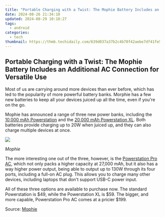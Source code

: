 ```yaml
---
title: "Portable Charging with a Twist: The Mophie Battery Includes an Additional AC Connection for Versatile Use"
date: 2024-08-26 21:34:10
updated: 2024-08-29 10:18:27
tags:
  - android
categories:
  - tech
thumbnail: https://thmb.techidaily.com/639d037a37b2c4b70f42aebe7df41fe55ddc0ed820ba5f25e49c1dbd778b36d5.jpg
---
```


## Portable Charging with a Twist: The Mophie Battery Includes an Additional AC Connection for Versatile Use

Most of us are carrying around more devices than ever before, which has led to the popularity of more powerful battery banks. Morphie has a few new batteries to keep all your devices juiced up all the time, even if you're on the go.

 Mophie has announced a range of three new power banks, including the [10,000 mAh Powerstation](https://www.anrdoezrs.net/links/3607085/type/dlg/sid/UUhtgUeUpU202547/https://www.zagg.com/en%5Fus/powerstation-2023) and the [20,000 mAh Powerstation XL](https://www.anrdoezrs.net/links/3607085/type/dlg/sid/UUhtgUeUpU202547/https://www.zagg.com/en%5Fus/powerstation-xl-2023). Both batteries provide charging up to 20W when juiced up, and they can also charge multiple devices at once.

![](https://static1.howtogeekimages.com/wordpress/wp-content/uploads/2023/02/powerstation-pro-AC_2023_Charge-Four-Devices.jpg) 

_Mophie_

 The more interesting one out of the three, however, is the [Powerstation Pro AC](https://www.anrdoezrs.net/links/3607085/type/dlg/sid/UUhtgUeUpU202547/https://www.zagg.com/en%5Fus/powerstation-pro-ac), which not only packs a higher capacity at 27,000 mAh, but it also has a way higher power output, being able to output up to 130W through its four ports, including a full-on AC plug. This allows you to charge many other devices, including laptops that don't support USB-C power input.

 All of these three options are available to purchase now. The standard Powerstation is $49, while the Powerstation XL is $59\. The bigger, and more capable, Powerstation Pro AC comes at a pricier $199.

 Source: [Mophie](https://www.globenewswire.com/news-release/2023/02/23/2614263/0/en/mophie-introduces-three-portable-power-banks-including-the-27K-mAh-powerstation-pro-AC-that-can-charge-laptops.html)

<ins class="adsbygoogle"
     style="display:block"
     data-ad-format="autorelaxed"
     data-ad-client="ca-pub-7571918770474297"
     data-ad-slot="1223367746"></ins>



<ins class="adsbygoogle"
     style="display:block"
     data-ad-client="ca-pub-7571918770474297"
     data-ad-slot="8358498916"
     data-ad-format="auto"
     data-full-width-responsive="true"></ins>
